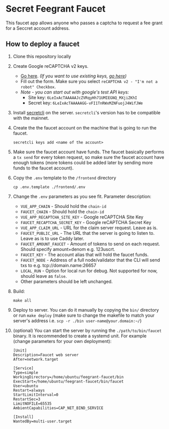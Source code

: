 # Secret Feegrant Faucet

This faucet app allows anyone who passes a captcha to request a fee grant for a Seccret account address.

## How to deploy a faucet

1. Clone this repository locally

2. Create Google reCAPTCHA v2 keys.
    - [Go here](https://www.google.com/recaptcha/admin/create). *(If you want to use existing keys, [go here](https://www.google.com/recaptcha/admin))*
    - Fill out the form. Make sure you select `reCAPTCHA v2 - "I'm not a robot" Checkbox`.
    - *Note - you can start out with google's test API keys:*
        - Site key: `6LeIxAcTAAAAAJcZVRqyHh71UMIEGNQ_MXjiZKhI`
        - Secret key: `6LeIxAcTAAAAAGG-vFI1TnRWxMZNFuojJ4WifJWe`

3. Install [secretcli](https://github.com/enigmampc/SecretNetwork/releases) on the server. `secretcli`'s version has to be compatible with the mainnet.

4. Create the the faucet account on the machine that is going to run the faucet.
    ```
    secretcli keys add <name of the account>
    ```

5. Make sure the faucet account have funds. The faucet basically performs a `tx send` for every token request, so make sure the faucet account have enough tokens (more tokens could be added later by sending more funds to the faucet account).

6. Copy the `.env` template to the `/frontend` directory
    ```
    cp .env.template ./frontend/.env
    ```

7. Change the `.env` parameters as you see fit. Parameter description:
    - `VUE_APP_CHAIN` - Should hold the `chain-id`
    - `FAUCET_CHAIN` - Should hold the `chain-id`
    - `VUE_APP_RECAPTCHA_SITE_KEY` - Google reCAPTCHA Site Key
    - `FAUCET_RECAPTCHA_SECRET_KEY` - Google reCAPTCHA Secret Key
    - `VUE_APP_CLAIM_URL` - URL for the claim server request. Leave as is.
    - `FAUCET_PUBLIC_URL` - The URL that the server is going to listen to. Leave as is to use Caddy later.
    - `FAUCET_AMOUNT_FAUCET` - Amount of tokens to send on each request. Should specify amount+denom e.g. 123uscrt.
    - `FAUCET_KEY` - The account alias that will hold the faucet funds.
    - `FAUCET_NODE` - Address of a full node/validator that the CLI will send txs to e.g. tcp://domain.name:26657
    - `LOCAL_RUN` - Option for local run for debug. Not supported for now, should leave as `false`.
    - Other parameters should be left unchanged.

8. Build:
    ```
    make all
    ```

9. Deploy to server. You can do it manually by copying the `bin/` directory or run `make deploy` (make sure to change the makefile to match your server's address i.e. `scp -r ./bin user-name@your.domain:~/`)


10. (optional) You can start the server by running the `./path/to/bin/faucet` binary. It is recommended to create a systemd unit. For example (change parameters for your own deployment):
    ```
    [Unit]
    Description=Faucet web server
    After=network.target

    [Service]
    Type=simple
    WorkingDirectory=/home/ubuntu/feegrant-faucet/bin
    ExecStart=/home/ubuntu/feegrant-faucet/bin/faucet
    User=ubuntu
    Restart=always
    StartLimitInterval=0
    RestartSec=3
    LimitNOFILE=65535
    AmbientCapabilities=CAP_NET_BIND_SERVICE

    [Install]
    WantedBy=multi-user.target
    ```
